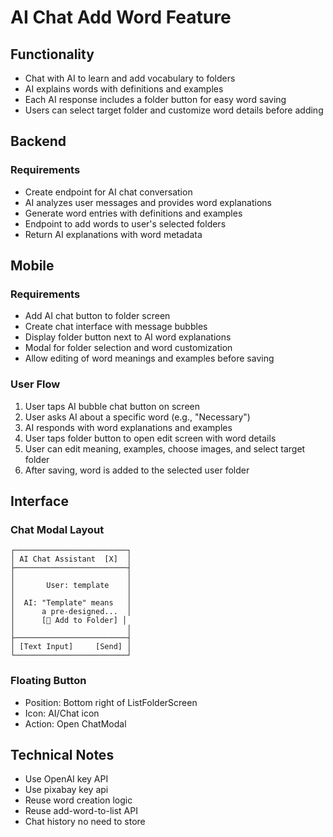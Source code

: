 # AI Chat Add Word Feature

## Functionality
- Chat with AI to learn and add vocabulary to folders
- AI explains words with definitions and examples
- Each AI response includes a folder button for easy word saving
- Users can select target folder and customize word details before adding

## Backend

### Requirements
- Create endpoint for AI chat conversation
- AI analyzes user messages and provides word explanations
- Generate word entries with definitions and examples
- Endpoint to add words to user's selected folders
- Return AI explanations with word metadata

## Mobile

### Requirements
- Add AI chat button to folder screen
- Create chat interface with message bubbles
- Display folder button next to AI word explanations
- Modal for folder selection and word customization
- Allow editing of word meanings and examples before saving

### User Flow
1. User taps AI bubble chat button on screen
2. User asks AI about a specific word (e.g., "Necessary")
3. AI responds with word explanations and examples
4. User taps folder button to open edit screen with word details
5. User can edit meaning, examples, choose images, and select target folder
6. After saving, word is added to the selected user folder

## Interface

### Chat Modal Layout
```
┌─────────────────────────┐
│ AI Chat Assistant  [X]  │
├─────────────────────────┤
│                         │
│       User: template    │
│                         │
│  AI: "Template" means   │
│      a pre-designed...  │
│      [📁 Add to Folder] │
│                         │
├─────────────────────────┤
│ [Text Input]     [Send] │
└─────────────────────────┘
```

### Floating Button
- Position: Bottom right of ListFolderScreen
- Icon: AI/Chat icon
- Action: Open ChatModal

## Technical Notes
- Use  OpenAI key API
- Use pixabay key api
- Reuse word creation logic
- Reuse add-word-to-list API
- Chat history no need to store
